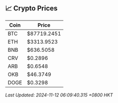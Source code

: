 ## 📈 Crypto Prices

| Coin | Price |
| ---- | ----- |
| BTC | $87719.2451 |
| ETH | $3313.9523 |
| BNB | $636.5058 |
| CRV | $0.2896 |
| ARB | $0.6548 |
| OKB | $46.3749 |
| DOGE | $0.3298 |

_Last Updated: 2024-11-12 06:09:40.315 +0800 HKT_